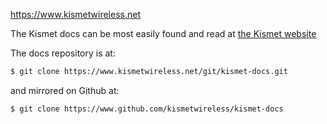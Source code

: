 https://www.kismetwireless.net

The Kismet docs can be most easily found and read at [the Kismet website](https://www.kismetwireless.net/docs/readme/quickstart/)


The docs repository is at:

```bash
$ git clone https://www.kismetwireless.net/git/kismet-docs.git
```

and mirrored on Github at:

```bash
$ git clone https://www.github.com/kismetwireless/kismet-docs
```

